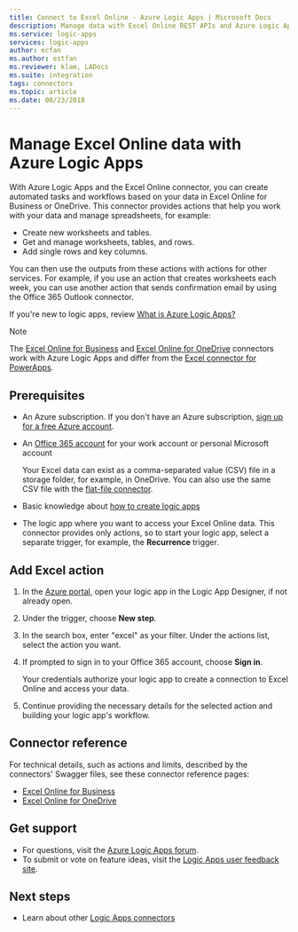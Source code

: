 ```yaml
---
title: Connect to Excel Online - Azure Logic Apps | Microsoft Docs
description: Manage data with Excel Online REST APIs and Azure Logic Apps
ms.service: logic-apps
services: logic-apps
author: ecfan
ms.author: estfan
ms.reviewer: klam, LADocs
ms.suite: integration
tags: connectors
ms.topic: article
ms.date: 08/23/2018
---
```


# Manage Excel Online data with Azure Logic Apps

With Azure Logic Apps and the Excel Online connector, 
you can create automated tasks and workflows based 
on your data in Excel Online for Business or OneDrive. 
This connector provides actions that help you work with 
your data and manage spreadsheets, for example: 

* Create new worksheets and tables.
* Get and manage worksheets, tables, and rows.
* Add single rows and key columns.

You can then use the outputs from these actions with 
actions for other services. For example, 
if you use an action that creates worksheets each week, 
you can use another action that sends confirmation email 
by using the Office 365 Outlook connector.

If you're new to logic apps, review 
[What is Azure Logic Apps?](../logic-apps/logic-apps-overview.md)

> [!NOTE]
> The [Excel Online for Business](/connectors/excelonlinebusiness/) 
> and [Excel Online for OneDrive](/connectors/excelonline/) connectors 
> work with Azure Logic Apps and differ from the 
> [Excel connector for PowerApps](/connectors/excel/).

## Prerequisites

* An Azure subscription. If you don't have an Azure subscription, 
<a href="https://azure.microsoft.com/free/" target="_blank">sign up for a free Azure account</a>. 

* An [Office 365 account](https://www.office.com/) 
for your work account or personal Microsoft account 

  Your Excel data can exist as a comma-separated 
  value (CSV) file in a storage folder, for example, in OneDrive. 
  You can also use the same CSV file with the 
  [flat-file connector](../logic-apps/logic-apps-enterprise-integration-flatfile.md).

* Basic knowledge about 
[how to create logic apps](../logic-apps/quickstart-create-first-logic-app-workflow.md)

* The logic app where you want to access your Excel Online data. 
This connector provides only actions, so to start your logic app, 
select a separate trigger, for example, the **Recurrence** trigger.

## Add Excel action

1. In the [Azure portal](https://portal.azure.com), open your 
logic app in the Logic App Designer, if not already open.

1. Under the trigger, choose **New step**.

1. In the search box, enter "excel" as your filter. Under the actions list, 
select the action you want.

1. If prompted to sign in to your Office 365 account, choose **Sign in**. 

   Your credentials authorize your logic app to create a 
   connection to Excel Online and access your data.

1. Continue providing the necessary details for the selected action 
and building your logic app's workflow.

## Connector reference

For technical details, such as actions and limits, described 
by the connectors' Swagger files, see these connector reference pages:

* [Excel Online for Business](/connectors/excelonlinebusiness/) 
* [Excel Online for OneDrive](/connectors/excelonline/) 

## Get support

* For questions, visit the [Azure Logic Apps forum](https://social.msdn.microsoft.com/Forums/en-US/home?forum=azurelogicapps).
* To submit or vote on feature ideas, visit the [Logic Apps user feedback site](http://aka.ms/logicapps-wish).

## Next steps

* Learn about other [Logic Apps connectors](../connectors/apis-list.md)
